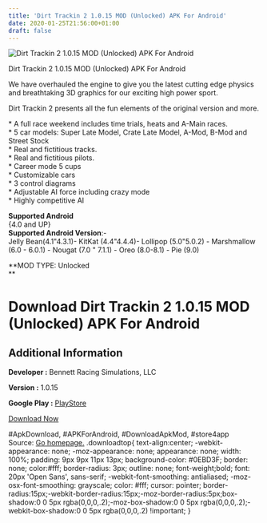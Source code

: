 ```yaml
---
title: 'Dirt Trackin 2 1.0.15 MOD (Unlocked) APK For Android'
date: 2020-01-25T21:56:00+01:00
draft: false
---
```


![Dirt Trackin 2 1.0.15 MOD (Unlocked) APK For Android](https://i0.wp.com/apkhome.net/wp-content/uploads/2020/01/Dirt-Trackin-2-1.0.15-MOD-Unlocked.png "Dirt Trackin 2 1.0.15 MOD (Unlocked) APK For Android")

  

Dirt Trackin 2 1.0.15 MOD (Unlocked) APK For Android

We have overhauled the engine to give you the latest cutting edge physics and breathtaking 3D graphics for our exciting high power sport.

Dirt Trackin 2 presents all the fun elements of the original version and more.

\* A full race weekend includes time trials, heats and A-Main races.  
\* 5 car models: Super Late Model, Crate Late Model, A-Mod, B-Mod and Street Stock  
\* Real and fictitious tracks.  
\* Real and fictitious pilots.  
\* Career mode 5 cups  
\* Customizable cars  
\* 3 control diagrams  
\* Adjustable AI force including crazy mode  
\* Highly competitive AI

**Supported Android**  
{4.0 and UP}  
**Supported Android Version**:-  
Jelly Bean(4.1"4.3.1)- KitKat (4.4"4.4.4)- Lollipop (5.0"5.0.2) - Marshmallow (6.0 - 6.0.1) - Nougat (7.0 " 7.1.1) - Oreo (8.0-8.1) - Pie (9.0)

**MOD TYPE: Unlocked  
**

Download Dirt Trackin 2 1.0.15 MOD (Unlocked) APK For Android
=============================================================

Additional Information
----------------------

**Developer :** Bennett Racing Simulations, LLC

**Version :** 1.0.15

**Google Play :** [PlayStore](https://play.google.com/store/apps/details?id=com.bennettracingsimulations.dirttrackin2)

  

[Download Now](https://store4app.co/post/dirt-trackin-2-1-0-15-mod-unlocked-apk-for-android_1579980797)

  
#ApkDownload, #APKForAndroid, #DownloadApkMod, #store4app  
Source: [Go homepage.](https://store4app.co/post/dirt-trackin-2-1-0-15-mod-unlocked-apk-for-android_1579980797) .downloadtop{ text-align:center; -webkit-appearance: none; -moz-appearance: none; appearance: none; width: 100%; padding: 9px 9px 11px 13px; background-color: #0EBD3F; border: none; color:#fff; border-radius: 3px; outline: none; font-weight;bold; font: 20px 'Open Sans', sans-serif; -webkit-font-smoothing: antialiased; -moz-osx-font-smoothing: grayscale; color: #fff; cursor: pointer; border-radius:15px;-webkit-border-radius:15px;-moz-border-radius:5px;box-shadow:0 0 5px rgba(0,0,0,.2);-moz-box-shadow:0 0 5px rgba(0,0,0,.2);-webkit-box-shadow:0 0 5px rgba(0,0,0,.2) !important; }